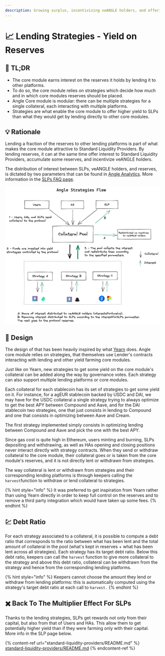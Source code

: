 ```yaml
---
description: Growing surplus, incentivizing veANGLE holders, and offering yield to the core module's liquidity providers
---
```


# 📈 Lending Strategies - Yield on Reserves

## 🔎 TL;DR

- The core module earns interest on the reserves it holds by lending it to other platforms.
- To do so, the core module relies on strategies which decide how much and in which core modules reserves should be placed.
- Angle Core module is modular: there can be multiple strategies for a single collateral, each interacting with multiple platforms.
- Strategies are what enable the core module to offer higher yield to SLPs than what they would get by lending directly to other core modules.

## 💡 Rationale

Lending a fraction of the reserves to other lending platforms is part of what makes the core module attractive to Standard Liquidity Providers. By lending reserves, it can at the same time offer interest to Standard Liquidity Providers, accumulate some reserves, and incentivize veANGLE holders.

The distribution of interest between SLPs, veANGLE holders, and reserves, is dictated by two parameters that can be found in [Angle Analytics](https://analytics.angle.money). More information in the [SLPs FAQ page](standard-liquidity-providers/faq-slps.md#do-slps-get-all-transaction-fees-and-lending-returns-from-the-protocol).

![](../.gitbook/assets/angle-strategies-flow.png)

## 🎨 Design

The design of that has been heavily inspired by what [Yearn](https://yearn.finance) does. Angle core module relies on strategies, that themselves use Lender's contracts interacting with lending and other yield farming core modules.

Just like on Yearn, new strategies to get some yield on the core module's collateral can be added along the way by governance votes. Each strategy can also support multiple lending platforms or core modules.

Each collateral for each stablecoin has its set of strategies to get some yield on it. For instance, for a agEUR stablecoin backed by USDC and DAI, we may have for the USDC collateral a single strategy trying to always optimize to get the best APY between Compound and Aave, and for the DAI stablecoin two strategies, one that just consists in lending to Compound and one that consists in optimizing between Aave and Cream.

The first strategy implemented simply consists in optimizing lending between Compound and Aave and pick the one with the best APY.

Since gas cost is quite high in Ethereum, users minting and burning, SLPs depositing and withdrawing, as well as HAs opening and closing positions never interact directly with strategy contracts. When they send or withdraw collateral to the core module, their collateral goes or is taken from the core module's reserves, and it is not directly lent or withdrawn from strategies.

The way collateral is lent or withdrawn from strategies and their corresponding lending platforms is through keepers calling the `harvest`function to withdraw or lend collateral to strategies.

{% hint style="info" %}
It was preferred to get inspiration from Yearn rather than using Yearn directly in order to keep full control on the reserves and to remove a third party integration which would have taken up some fees.
{% endhint %}

## 💹 Debt Ratio

For each strategy associated to a collateral, it is possible to compute a debt ratio that corresponds to the ratio between what has been lent and the total amount of collateral in the pool \(what's kept in reserves + what has been lent across all strategies\). Each strategy has its target debt ratio. Below this debt ratio, keepers can call the `harvest` function to give more collateral to the strategy and above this debt ratio, collateral can be withdrawn from the strategy and hence from the corresponding lending platforms.

{% hint style="info" %}
Keepers cannot choose the amount they lend or withdraw from lending platforms: this is automatically computed using the strategy's target debt ratio at each call to `harvest.`
{% endhint %}

## ✖️ Back To The Multiplier Effect For SLPs

Thanks to the lending strategies, SLPs get rewards not only from their capital, but also from that of Users and HAs. This allow them to get potentially higher yield than if they were farming only with their capital. More info in the SLP page below.

{% content-ref url="standard-liquidity-providers/README.md" %}
[standard-liquidity-providers/README.md](standard-liquidity-providers/README.md#%E2%9C%96-multiplier-effect)
{% endcontent-ref %}
